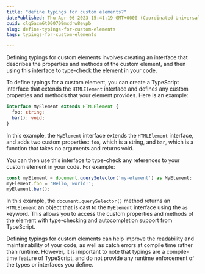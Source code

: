 ```yaml
---
title: "define typings for custom elements?"
datePublished: Thu Apr 06 2023 15:41:19 GMT+0000 (Coordinated Universal Time)
cuid: clg5acm6t000709mcdrw8evpb
slug: define-typings-for-custom-elements
tags: typings-for-custom-elements

---
```


Defining typings for custom elements involves creating an interface that describes the properties and methods of the custom element, and then using this interface to type-check the element in your code.

To define typings for a custom element, you can create a TypeScript interface that extends the `HTMLElement` interface and defines any custom properties and methods that your element provides. Here is an example:

```typescript
interface MyElement extends HTMLElement {
  foo: string;
  bar(): void;
}
```

In this example, the `MyElement` interface extends the `HTMLElement` interface, and adds two custom properties: `foo`, which is a string, and `bar`, which is a function that takes no arguments and returns void.

You can then use this interface to type-check any references to your custom element in your code. For example:

```typescript
const myElement = document.querySelector('my-element') as MyElement;
myElement.foo = 'Hello, world!';
myElement.bar();
```

In this example, the `document.querySelector()` method returns an `HTMLElement` an object that is cast to the `MyElement` interface using the `as` keyword. This allows you to access the custom properties and methods of the element with type-checking and autocompletion support from TypeScript.

Defining typings for custom elements can help improve the readability and maintainability of your code, as well as catch errors at compile time rather than runtime. However, it is important to note that typings are a compile-time feature of TypeScript, and do not provide any runtime enforcement of the types or interfaces you define.